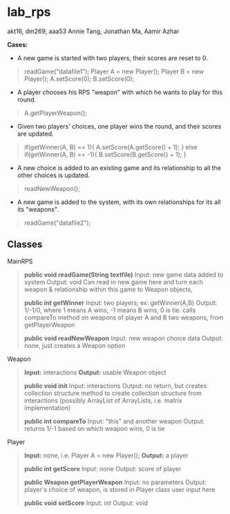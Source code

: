 **lab_rps**
===================

akt16, dm269, aaa53
Annie Tang, Jonathan Ma, Aamir Azhar

**Cases:**
- A new game is started with two players, their scores are reset to 0.
>readGame("datafile1");
>Player A = new Player();
>Player B = new Player();
>A.setScore(0);
>B.setScore(0);

- A player chooses his RPS "weapon" with which he wants to play for this round.
>A.getPlayerWeapon();

- Given two players' choices, one player wins the round, and their scores are updated.
>if(getWinner(A, B) == 1){
>	A.setScore(A.getScore() + 1);
>}
>else if(getWinner(A, B) == -1){
>	B.setScore(B.getScore() + 1);
>}

- A new choice is added to an existing game and its relationship to all the other choices is updated.
>readNewWeapon();
- A new game is added to the system, with its own relationships for its all its "weapons".
>readGame("datafile2"); 



Classes
-------------

MainRPS 
> **public void readGame(String textfile)**
> Input: new game data added to system
> Output: void
> Can read in new game here and turn each weapon & relationship within this game to Weapon objects,
>  
> **public int getWinner**
> Input: two players; ex: getWinner(A,B)
> Output: 1/-1/0, where 1 means A wins, -1 means B wins, 0 is tie.
> calls compareTo method on weapons of player A and B
> two weapons, from getPlayerWeapon
>
>**public void readNewWeapon**
>Input: new weapon choice data
>Output: none, just creates a Weapon option 

Weapon
> **Input:** interactions 
> **Output:** usable Weapon object 
> 
>**public void init**
> Input: interactions
> Output: no return, but creates collection structure
> method to create collection structure from interactions (possibly ArrayList of ArrayLists, i.e. matrix implementation)
> 
>**public int compareTo** 
> Input: "this" and another weapon
> Output: returns 1/-1 based on which weapon wins, 0 is tie 

Player
> **Input:** none, i.e. Player A = new Player(); 
> **Output:** a player
> 
> **public int getScore**
> Input: none
> Output: score of player
> 
> **public Weapon getPlayerWeapon**
> Input: no parameters
> Output: player's choice of weapon, is stored in Player class 
> user input here 
> 
>**public void setScore**
>Input: int 
>Output: void 


